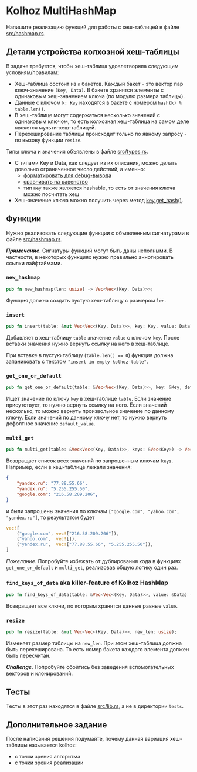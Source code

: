# Kolhoz MultiHashMap

Напишите реализацию функций для работы с хеш-таблицей в файле [src/hashmap.rs](src/hashmap.rs).

## Детали устройства колхозной хеш-таблицы

В задаче требуется, чтобы хеш-таблица удовлетворяла следующим условиям/правилам:

- Хеш-таблица состоит из `n` бакетов. Каждый бакет - это вектор пар ключ-значение `(Key, Data)`. В бакете хранятся элементы с одинаковым хеш-значением ключа (по модулю размера таблицы).
- Данные с ключом `k: Key` находятся в бакете с номером `hash(k) % table.len()`.
- В хеш-таблице могут содержаться несколько значений с одинаковым ключом, то есть колхозная хеш-таблица на самом деле является мульти-хеш-таблицей.
- Перехеширование таблицы происходит только по явному запросу - по вызову функции `resize`.

Типы ключа и значения объявлены в файле [src/types.rs](src/types.rs).

- С типами Key и Data, как следует из их описания, можно делать довольно ограниченное число действий, а именно:
  - [форматировать для debug-вывода](https://doc.rust-lang.org/std/fmt/trait.Debug.html)
  - [сравнивать на равенство](https://doc.rust-lang.org/std/cmp/trait.Eq.html)
  - тип `Key` также является hashable, то есть от значения ключа можно посчитать хеш
- Хеш-значение ключа можно получить через метод [key.get_hash()](src/types.rs#L13).

## Функции

Нужно реализовать следующие функции с объявленным сигнатурами в файле [src/hashmap.rs](src/hashmap.rs).

__*Примечание*__. Сигнатуры функций могут быть даны неполными. В частности, в некоторых функциях нужно правильно аннотировать ссылки лайфтаймами.

### `new_hashmap`

```rust
pub fn new_hashmap(len: usize) -> Vec<Vec<(Key, Data)>>;
```

Функция должна создать пустую хеш-таблицу с размером `len`.

### `insert`

```rust
pub fn insert(table: &mut Vec<Vec<(Key, Data)>>, key: Key, value: Data) -> &mut Data;
```

Добавляет в хеш-таблицу `table` значение `value` с ключом `key`.
После вставки значения нужно вернуть ссылку на него в хеш-таблице.

При вставке в пустую таблицу (`table.len() == 0`) функция должна запаниковать с текстом `"insert in empty kolhoz-table"`.

### `get_one_or_default`

```rust
pub fn get_one_or_default(table: &Vec<Vec<(Key, Data)>>, key: &Key, default_value: &Data) -> &Data;
```

Ищет значение по ключу `key` в хеш-таблице `table`.
Если значение присутствует, то нужно вернуть ссылку на него.
Если значений несколько, то можно вернуть произвольное значение по данному ключу.
Если значений по данному ключу нет, то нужно вернуть дефолтное значение `default_value`.

### `multi_get`

```rust
pub fn multi_get(table: &Vec<Vec<(Key, Data)>>, keys: &Vec<Key>) -> Vec<(&Key, Vec<&Data>)>;
```

Возвращает список всех значений по запрошенным ключам `keys`.
Например, если в хеш-таблице лежали значения:
```json
{
    "yandex.ru": "77.88.55.66",
    "yandex.ru": "5.255.255.50",
    "google.com": "216.58.209.206",
}
```
и были запрошены значения по ключам `["google.com", "yahoo.com", "yandex.ru"]`, то результатом будет
```rust
vec![
    ("google.com", vec!["216.58.209.206"]),
    ("yahoo.com",  vec![]),
    ("yandex.ru",  vec!["77.88.55.66", "5.255.255.50"]),
]
```

*Пожелание*. Попробуйте избежать от дублирования кода в функциях `get_one_or_default` и `multi_get`, реализовав общую логику один раз.

### `find_keys_of_data` aka killer-feature of Kolhoz HashMap

```rust
pub fn find_keys_of_data(table: &Vec<Vec<(Key, Data)>>, value: &Data) -> Vec<&Key>;
```

Возвращает все ключи, по которым хранятся данные равные `value`.

### `resize`

```rust
pub fn resize(table: &mut Vec<Vec<(Key, Data)>>, new_len: usize);
```

Изменяет размер таблицы на `new_len`.
При этом хеш-таблица должна быть перехеширована.
То есть номер бакета каждого элемента должен быть пересчитан.

__*Challenge*__. Попробуйте обойтись без заведения вспомогательных векторов и клонирований.

## Тесты

Тесты в этот раз находятся в файле [src/lib.rs](src/lib.rs), а не в директории `tests`.

## Дополнительное задание

После написания решения подумайте, почему данная вариация хеш-таблицы называется kolhoz:

- с точки зрения алгоритма
- с точки зрения реализации
